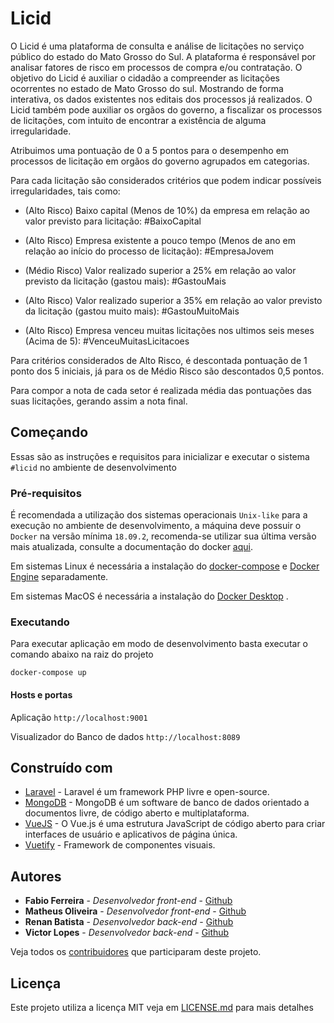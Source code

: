 # Licid

O Licid é uma plataforma de consulta e análise de licitações no serviço público do estado do Mato Grosso do Sul. A plataforma é responsável por analisar fatores de risco em processos de compra e/ou contratação. O objetivo do Licid é auxiliar o cidadão a compreender as licitações ocorrentes no estado de Mato Grosso do sul. Mostrando de forma interativa, os dados existentes nos editais dos processos já realizados. O Licid também pode auxiliar os orgãos do governo, a fiscalizar os processos de licitações, com intuito de encontrar a existência de alguma irregularidade.

Atribuimos uma pontuação de 0 a 5 pontos para o desempenho em processos de licitação em orgãos do governo agrupados em categorias.

Para cada licitação são considerados critérios que podem indicar possíveis irregularidades, tais como: 

- (Alto Risco) Baixo capital (Menos de 10%) da empresa em relação ao valor previsto para licitação: #BaixoCapital

- (Alto Risco) Empresa existente a pouco tempo (Menos de ano em relação ao início do processo de licitação): #EmpresaJovem 

- (Médio Risco) Valor realizado superior a 25% em relação ao valor previsto da licitação (gastou mais): #GastouMais 

- (Alto Risco) Valor realizado superior a 35% em relação ao valor previsto da licitação (gastou muito mais): #GastouMuitoMais

- (Alto Risco) Empresa venceu muitas licitações nos ultimos seis meses (Acima de 5): #VenceuMuitasLicitacoes

Para critérios considerados de Alto Risco, é descontada pontuação de 1 ponto dos 5 iniciais, já para os de Médio Risco são descontados 0,5 pontos.

Para compor a nota de cada setor é realizada média das pontuações das suas licitações, gerando assim a nota final.

## Começando

Essas são as instruções e requisitos para inicializar e executar o sistema `#licid` no ambiente de desenvolvimento 

### Pré-requisitos

É recomendada a utilização dos sistemas operacionais `Unix-like` para a execução no ambiente de desenvolvimento, a máquina deve possuir o `Docker` na versão mínima `18.09.2`, recomenda-se utilizar sua última versão mais atualizada, consulte a documentação do docker [aqui](https://docs.docker.com/).

Em sistemas Linux é necessária a instalação do [docker-compose](https://docs.docker.com/compose/install/) e [Docker Engine](https://docs.docker.com/install/linux/docker-ce/ubuntu/) separadamente.

Em sistemas MacOS é necessária a instalação do [Docker Desktop](https://www.docker.com/products/docker-desktop) .


### Executando

Para executar aplicação em modo de desenvolvimento basta executar o comando abaixo na raiz do projeto

```
docker-compose up
```

#### Hosts e portas

Aplicação `http://localhost:9001`

Visualizador do Banco de dados `http://localhost:8089`

## Construído com

* [Laravel](https://laravel.com/) - Laravel é um framework PHP livre e open-source.
* [MongoDB](https://www.mongodb.com/) - MongoDB é um software de banco de dados orientado a documentos livre, de código aberto e multiplataforma.
* [VueJS](https://vuejs.org/) - O Vue.js é uma estrutura JavaScript de código aberto para criar interfaces de usuário e aplicativos de página única.
* [Vuetify](https://vuetifyjs.com/pt-BR/) - Framework de componentes visuais.

## Autores

* **Fabio Ferreira** - *Desenvolvedor front-end* - [Github](https://github.com/fabiomferreira)
* **Matheus Oliveira** - *Desenvolvedor front-end* - [Github](https://github.com/matheus21)
* **Renan Batista** - *Desenvolvedor back-end* - [Github](https://github.com/renanprogramador)
* **Victor Lopes** - *Desenvolvedor back-end* - [Github](https://github.com/theguitarvity)

Veja todos os [contribuidores](https://github.com/hack-ms/Strike-Up/graphs/contributors) que participaram deste projeto.

## Licença

Este projeto utiliza a licença MIT veja em [LICENSE.md](LICENSE) para mais detalhes
